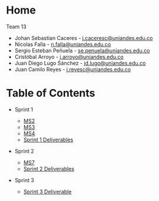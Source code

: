 # Home
Team 13
* Johan Sebastian Caceres - j.caceresc@uniandes.edu.co
* Nicolas Falla - n.falla@uniandes.edu.co
* Sergio Esteban Peñuela - se.penuela@uniandes.edu.co
* Cristóbal Arroyo - j.arroyo@uniandes.edu.co
* Juan Diego Lugo Sánchez - jd.lugo@uniandes.edu.co
* Juan Camilo Reyes - j.reyesc@uniandes.edu.co

# Table of Contents

* Sprint 1
  * [MS2](./sprint-1/MS2.md)
  * [MS3](./sprint-1/MS3.md)
  * [MS4](./sprint-1/MS4.md)
  * [Sprint 1 Deliverables](./sprint-1/Sprint%201.md)


* Sprint 2
  * [MS7](./sprint-2/MS7.md)
  * [Sprint 2 Deliverables](./sprint-2/Sprint%202.md)

* Sprint 3
  * [Sprint 3 Deliverable](./sprint-3/Sprint%203.md)
